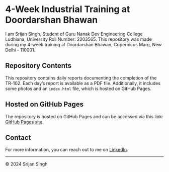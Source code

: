 # 4-Week Industrial Training at Doordarshan Bhawan

I am Srijan Singh, Student of Guru Nanak Dev Engineering College Ludhiana, University Roll Number: 2203565. 
This repository was made during my 4-week training at Doordarshan Bhawan, Copernicus Marg, New Delhi - 110001.

## Repository Contents

This repository contains daily reports documenting the completion of the TR-102. Each day’s report is available as a PDF file. Additionally, it includes some photos and an `index.html` file, which is hosted on GitHub Pages.

## Hosted on GitHub Pages

The repository is hosted on GitHub Pages and can be accessed via this link: [GitHub Pages site](https://srijansingh9.github.io/Training-102-Report/).

## Contact

For more information, you can reach out to me on [LinkedIn](https://www.linkedin.com/in/srijan-singh-559258255/).

---

&copy; 2024 Srijan Singh
